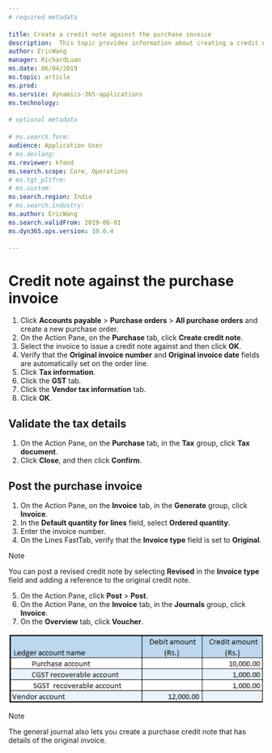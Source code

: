 ```yaml
---
# required metadata

title: Create a credit note against the purchase invoice
description:  This topic provides information about creating a credit note against a purchase order invoice.
author: EricWang
manager: RichardLuan
ms.date: 06/04/2019
ms.topic: article
ms.prod: 
ms.service: dynamics-365-applications
ms.technology: 

# optional metadata

# ms.search.form: 
audience: Application User
# ms.devlang: 
ms.reviewer: kfend
ms.search.scope: Core, Operations
# ms.tgt_pltfrm: 
# ms.custom: 
ms.search.region: India
# ms.search.industry: 
ms.author: EricWang
ms.search.validFrom: 2019-06-01
ms.dyn365.ops.version: 10.0.4

---
```


# Credit note against the purchase invoice

1. Click **Accounts payable** \> **Purchase orders** \> **All purchase orders** and create a new purchase order.
2. On the Action Pane, on the **Purchase** tab, click **Create credit note**.
3. Select the invoice to issue a credit note against and then click **OK**.
4. Verify that the **Original invoice number** and **Original invoice date** fields are automatically set on the order line.
5. Click **Tax information**.
6. Click the **GST** tab.
7. Click the **Vendor tax information** tab.
8. Click **OK**.

## Validate the tax details

1. On the Action Pane, on the **Purchase** tab, in the **Tax** group, click **Tax document**.
2. Click **Close**, and then click **Confirm**.

## Post the purchase invoice

1. On the Action Pane, on the **Invoice** tab, in the **Generate** group, click **Invoice**.
2. In the **Default quantity for lines** field, select **Ordered quantity**.
3. Enter the invoice number.
4. On the Lines FastTab, verify that the **Invoice type** field is set to **Original**.

  > [!NOTE]
  > You can post a revised credit note by selecting **Revised** in the **Invoice type** field and adding a reference to the original credit note.
  
5. On the Action Pane,  click **Post** \> **Post**.
6. On the Action Pane, on the **Invoice** tab, in the **Journals** group, click **Invoice**. 
7. On the **Overview** tab, click **Voucher**.

![](media/Annotation-2019-05-16-110655.png)

> [!NOTE]
>The general journal also lets you create a purchase credit note that has details of the original invoice.

